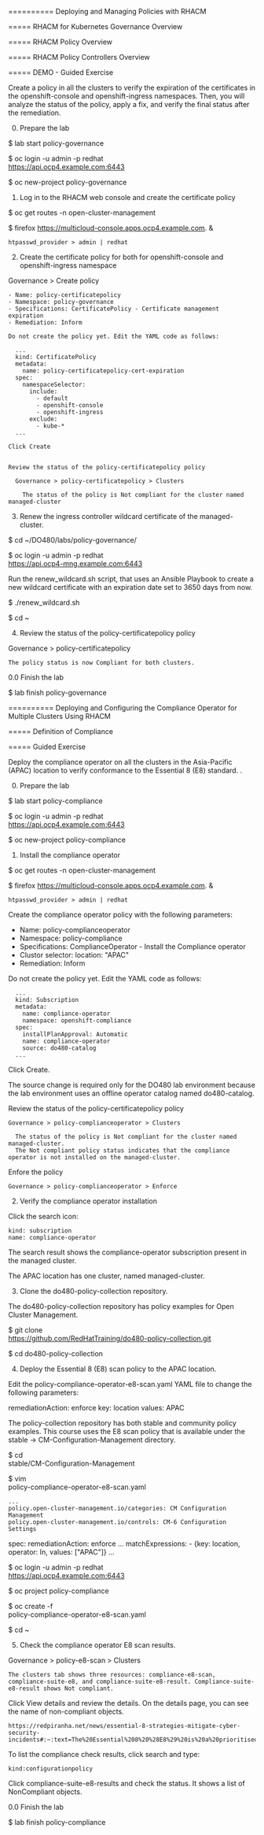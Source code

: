 
========== Deploying and Managing Policies with RHACM

===== RHACM for Kubernetes Governance Overview


===== RHACM Policy Overview



===== RHACM Policy Controllers Overview



===== DEMO - Guided Exercise

Create a policy in all the clusters to verify the expiration of the certificates in the openshift-console and openshift-ingress namespaces. Then, you will analyze the status of the policy, apply a fix, and verify the final status after the remediation.

0. Prepare the lab

$ lab start policy-governance

$ oc login -u admin -p redhat \
  https://api.ocp4.example.com:6443

$ oc new-project policy-governance


1. Log in to the RHACM web console and create the certificate policy

$ oc get routes -n open-cluster-management

$ firefox https://multicloud-console.apps.ocp4.example.com. &

    htpasswd_provider > admin | redhat

2. Create the certificate policy for both for openshift-console and openshift-ingress namespace

  Governance > Create policy
    
    - Name: policy-certificatepolicy
    - Namespace: policy-governance
    - Specifications: CertificatePolicy - Certificate management expiration
    - Remediation: Inform

    Do not create the policy yet. Edit the YAML code as follows:

      ...
      kind: CertificatePolicy
      metadata:
        name: policy-certificatepolicy-cert-expiration
      spec:
        namespaceSelector:
          include:
            - default
            - openshift-console
            - openshift-ingress
          exclude:
            - kube-*
      ...

    Click Create


    Review the status of the policy-certificatepolicy policy 
  
      Governance > policy-certificatepolicy > Clusters

        The status of the policy is Not compliant for the cluster named managed-cluster



3. Renew the ingress controller wildcard certificate of the managed-cluster.


$ cd ~/DO480/labs/policy-governance/

$ oc login -u admin -p redhat \
  https://api.ocp4-mng.example.com:6443

Run the renew_wildcard.sh script, that uses an Ansible Playbook to create a new wildcard certificate with an expiration date set to 3650 days from now.

$ ./renew_wildcard.sh

$ cd ~


4. Review the status of the policy-certificatepolicy policy

  Governance > policy-certificatepolicy

    The policy status is now Compliant for both clusters.


0.0 Finish the lab

$ lab finish policy-governance






========== Deploying and Configuring the Compliance Operator for Multiple Clusters Using RHACM

===== Definition of Compliance


===== Guided Exercise

Deploy the compliance operator on all the clusters in the Asia-Pacific (APAC) location to verify conformance to the Essential 8 (E8) standard. .

0. Prepare the lab

$ lab start policy-compliance

$ oc login -u admin -p redhat \
  https://api.ocp4.example.com:6443

$ oc new-project policy-compliance



1. Install the compliance operator

$ oc get routes -n open-cluster-management

$ firefox https://multicloud-console.apps.ocp4.example.com. &

    htpasswd_provider > admin | redhat

Create the compliance operator policy with the following parameters:

  - Name: policy-complianceoperator
  - Namespace: policy-compliance
  - Specifications: ComplianceOperator - Install the Compliance operator
  - Clustor selector: location: "APAC"
  - Remediation: Inform

  Do not create the policy yet. Edit the YAML code as follows:
      
      ...
      kind: Subscription
      metadata:
        name: compliance-operator
        namespace: openshift-compliance
      spec:
        installPlanApproval: Automatic
        name: compliance-operator
        source: do480-catalog
      ...
  
  Click Create.

  The source change is required only for the DO480 lab environment because the lab environment uses an offline operator catalog named do480-catalog.

  Review the status of the policy-certificatepolicy policy 

    Governance > policy-complianceoperator > Clusters

      The status of the policy is Not compliant for the cluster named managed-cluster.
      The Not compliant policy status indicates that the compliance operator is not installed on the managed-cluster.

  Enfore the policy

    Governance > policy-complianceoperator > Enforce


2. Verify the compliance operator installation

  Click the search icon:

    kind: subscription
    name: compliance-operator

  The search result shows the compliance-operator subscription present in the managed cluster.

  The APAC location has one cluster, named managed-cluster.



3. Clone the do480-policy-collection repository.

The do480-policy-collection repository has policy examples for Open Cluster Management.


$ git clone \
  https://github.com/RedHatTraining/do480-policy-collection.git


$ cd do480-policy-collection


4. Deploy the Essential 8 (E8) scan policy to the APAC location.

  Edit the policy-compliance-operator-e8-scan.yaml YAML file to change the following parameters:

  remediationAction: enforce
  key: location
  values: APAC

  The policy-collection repository has both stable and community policy examples. This course uses the E8 scan policy that is available under the stable → CM-Configuration-Management directory.


  $ cd \
  stable/CM-Configuration-Management

  $ vim \
policy-compliance-operator-e8-scan.yaml

    ...
    policy.open-cluster-management.io/categories: CM Configuration Management
    policy.open-cluster-management.io/controls: CM-6 Configuration Settings
spec:
  remediationAction: enforce
    ...
    matchExpressions:
      - {key: location, operator: In, values: ["APAC"]}
    ...


  $ oc login -u admin -p redhat \
  https://api.ocp4.example.com:6443

  $ oc project policy-compliance

  $ oc create -f \
policy-compliance-operator-e8-scan.yaml


  $ cd ~



5. Check the compliance operator E8 scan results.

  Governance > policy-e8-scan > Clusters

    The clusters tab shows three resources: compliance-e8-scan, compliance-suite-e8, and compliance-suite-e8-result. Compliance-suite-e8-result shows Not compliant.


  Click View details and review the details. On the details page, you can see the name of non-compliant objects.

    https://redpiranha.net/news/essential-8-strategies-mitigate-cyber-security-incidents#:~:text=The%20Essential%208%20%28E8%29%20is%20a%20prioritised%20subset,reduce%20the%20risk%20of%20a%20cybersecurity%20incident%20occurring.


  To list the compliance check results, click search and type:

    kind:configurationpolicy

  Click compliance-suite-e8-results and check the status. It shows a list of NonCompliant objects.


0.0 Finish the lab

  $ lab finish policy-compliance


